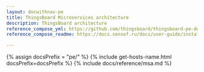 ```yaml
---
layout: docwithnav-pe
title: ThingsBoard Microservices architecture
description: ThingsBoard architecture
reference_compose_yml: https://github.com/thingsboard/thingsboard-pe-docker-compose/blob/master/basic/docker-compose.yml
reference_compose_readme: https://docs.sensef.ru/docs/user-guide/install/pe/cluster/docker-compose-setup/

---
```


{% assign docsPrefix = "pe/" %}
{% include get-hosts-name.html docsPrefix=docsPrefix %}
{% include docs/reference/msa.md %}